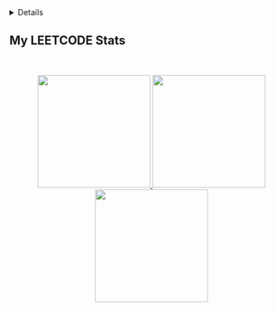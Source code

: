 <details>
</details>
<h2>My LEETCODE Stats</h2>
<br>
<p align="center">


  <a href="https://leetcode.com/yashsharma8433/">
<img height="200em" src="https://leetcode-readme-streak-stats.herokuapp.com/?user=yashsharma8433&bg_color=ffefe7&text_color=140200&title_color=e4626b&border_color=ffd2ce&icon_color=e4626b"/>  
  <img height="200em" src="https://leetcode-readme-stats.vercel.app/api?username=yashsharma8433&show_icons=true&include_all_commits=true&count_private=true"/>
  <img height="200em" src="https://leetcode-readme-stats.vercel.app/api/top-langs/?username=yashsharma8433&layout=compact&langs_count=6"/>
</p>
